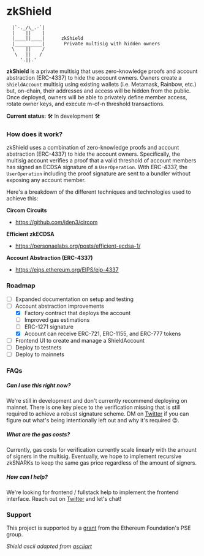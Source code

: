 # zkShield

```
  |`-._/\_.-`|
  |    ||    |
  |____||____|      zkShield
  |__________|       Private multisig with hidden owners
  \    ||    /
   \   ||   /
     '.||.'
```

**zkShield** is a private multisig that uses zero-knowledge proofs and account abstraction (ERC-4337) to hide the account owners. Owners create a `ShieldAccount` multisig using existing wallets (i.e. Metamask, Rainbow, etc.) but, on-chain, their addresses and access will be hidden from the public. Once deployed, owners will be able to privately define member access, rotate owner keys, and execute m-of-n threshold transactions.

**Current status:** 🛠 In development 🛠

### How does it work?

zkShield uses a combination of zero-knowledge proofs and account abstraction (ERC-4337) to hide the account owners. Specifically, the multisig account verifies a proof that a valid threshold of account members has signed an ECDSA signature of a `UserOperation`. With ERC-4337, the `UserOperation` including the proof signature are sent to a bundler without exposing any account member.

Here's a breakdown of the different techniques and technologies used to achieve this:

**Circom Circuits**

- https://github.com/iden3/circom

**Efficient zkECDSA**

- https://personaelabs.org/posts/efficient-ecdsa-1/

**Account Abstraction (ERC-4337)**

- https://eips.ethereum.org/EIPS/eip-4337

### Roadmap

- [ ] Expanded documentation on setup and testing
- [ ] Account abstraction improvements
  - [x] Factory contract that deploys the account
  - [ ] Improved gas estimations
  - [ ] ERC-1271 signature
  - [x] Account can receive ERC-721, ERC-1155, and ERC-777 tokens
- [ ] Frontend UI to create and manage a ShieldAccount
- [ ] Deploy to testnets
- [ ] Deploy to mainnets

### FAQs

##### Can I use this right now?

We're still in development and don't currently recommend deploying on mainnet. There is one key piece to the verification missing that is still required to achieve a robust signature scheme. DM on [Twitter](https://twitter.com/0xbankisan) if you can figure out what's being intentionally left out and why it's required 😉.

##### What are the gas costs?

Currently, gas costs for verification currently scale linearly with the amount of signers in the multisig. Eventually, we hope to implement recursive zkSNARKs to keep the same gas price regardless of the amount of signers.

##### How can I help?

We're looking for frontend / fullstack help to implement the frontend interface. Reach out on [Twitter](https://twitter.com/0xbankisan) and let's chat!

### Support

This project is supported by a [grant](https://blog.ethereum.org/2023/02/14/layer-2-grants-roundup) from the Ethereum Foundation's PSE group.

_Shield ascii adapted from [asciiart](https://www.asciiart.eu/weapons/shields)_
